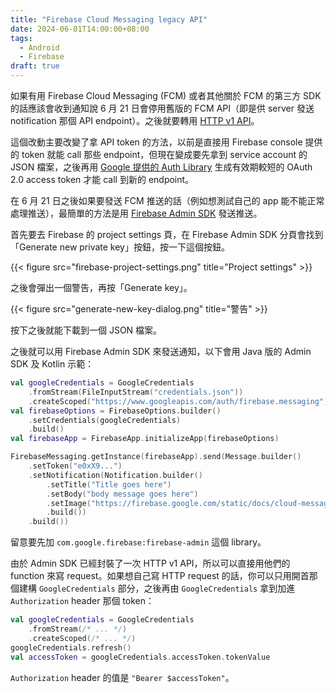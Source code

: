 ```yaml
---
title: "Firebase Cloud Messaging legacy API"
date: 2024-06-01T14:00:00+08:00
tags:
  - Android
  - Firebase
draft: true
---
```


如果有用 Firebase Cloud Messaging (FCM) 或者其他關於 FCM 的第三方 SDK 的話應該會收到通知說 6 月 21 日會停用舊版的 FCM API（即是供 server 發送 notification 那個 API endpoint）。之後就要轉用 [HTTP v1 API](https://firebase.google.com/docs/reference/fcm/rest/v1/projects.messages/send)。

這個改動主要改變了拿 API token 的方法，以前是直接用 Firebase console 提供的 token 就能 call 那些 endpoint，但現在變成要先拿到 service account 的 JSON 檔案，之後再用 [Google 提供的 Auth Library](https://github.com/googleapis?q=auth) 生成有效期較短的 OAuth 2.0 access token 才能 call 到新的 endpoint。

在 6 月 21 日之後如果要發送 FCM 推送的話（例如想測試自己的 app 能不能正常處理推送），最簡單的方法是用 [Firebase Admin SDK](https://firebase.google.com/docs/admin/setup) 發送推送。

首先要去 Firebase 的 project settings 頁，在 Firebase Admin SDK 分頁會找到「Generate new private key」按鈕，按一下這個按鈕。

{{< figure src="firebase-project-settings.png" title="Project settings" >}}


之後會彈出一個警告，再按「Generate key」。

{{< figure src="generate-new-key-dialog.png" title="警告" >}}

按下之後就能下載到一個 JSON 檔案。

之後就可以用 Firebase Admin SDK 來發送通知，以下會用 Java 版的 Admin SDK 及 Kotlin 示範：

```kotlin
val googleCredentials = GoogleCredentials
    .fromStream(FileInputStream("credentials.json"))
    .createScoped("https://www.googleapis.com/auth/firebase.messaging")
val firebaseOptions = FirebaseOptions.builder()
    .setCredentials(googleCredentials)
    .build()
val firebaseApp = FirebaseApp.initializeApp(firebaseOptions)

FirebaseMessaging.getInstance(firebaseApp).send(Message.builder()
    .setToken("e0xX9...")
    .setNotification(Notification.builder()
        .setTitle("Title goes here")
        .setBody("body message goes here")
        .setImage("https://firebase.google.com/static/docs/cloud-messaging/images/Localization_v2.png")
        .build())
    .build())
```

留意要先加 `com.google.firebase:firebase-admin` 這個 library。

由於 Admin SDK 已經封裝了一次 HTTP v1 API，所以可以直接用他們的 function 來寫 request。如果想自己寫 HTTP request 的話，你可以只用開首那個建構 `GoogleCredentials` 部分，之後再由 `GoogleCredentials` 拿到加進 `Authorization` header 那個 token：

```kotlin
val googleCredentials = GoogleCredentials
    .fromStream(/* ... */)
    .createScoped(/* ... */)
googleCredentials.refresh()
val accessToken = googleCredentials.accessToken.tokenValue
```

`Authorization` header 的值是 `"Bearer $accessToken"`。
